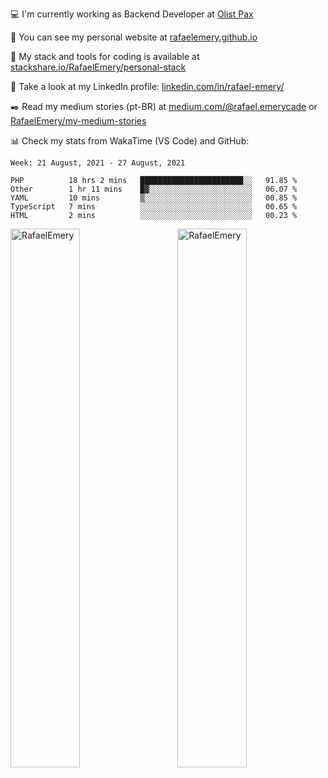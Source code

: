<!--![Profile views](https://gpvc.arturio.dev/RafaelEmery)-->
  
 :computer: I'm currently working as Backend Developer at [Olist Pax](https://olistpax.com.br/)
 
 :rocket:  You can see my personal website at [rafaelemery.github.io](https://rafaelemery.github.io)
 
 :hammer: My stack and tools for coding is available at [stackshare.io/RafaelEmery/personal-stack](https://stackshare.io/RafaelEmery/personal-stack)
 
 :busts_in_silhouette:  Take a look at my LinkedIn profile: [linkedin.com/in/rafael-emery/](https://www.linkedin.com/in/rafael-emery/)
 
 :black_nib: Read my medium stories (pt-BR) at [medium.com/@rafael.emerycade](https://medium.com/@rafael.emerycade) or [RafaelEmery/my-medium-stories](https://github.com/RafaelEmery/my-medium-stories)
 
 :bar_chart: Check my stats from WakaTime (VS Code) and GitHub:

<!--START_SECTION:waka-->
```text
Week: 21 August, 2021 - 27 August, 2021

PHP          18 hrs 2 mins   ███████████████████████░░   91.85 % 
Other        1 hr 11 mins    █▓░░░░░░░░░░░░░░░░░░░░░░░   06.07 % 
YAML         10 mins         ▒░░░░░░░░░░░░░░░░░░░░░░░░   00.85 % 
TypeScript   7 mins          ░░░░░░░░░░░░░░░░░░░░░░░░░   00.65 % 
HTML         2 mins          ░░░░░░░░░░░░░░░░░░░░░░░░░   00.23 % 
```
<!--END_SECTION:waka-->

<!-- [![RafaelEmery's github stats](https://github-readme-stats.vercel.app/api?username=RafaelEmery&show_icons=true&count_private=true&hide=prs)](https://github.com/anuraghazra/github-readme-stats) -->

<p width="100%">
<img width="47%" align="left" src="https://github-readme-stats.vercel.app/api?username=RafaelEmery&show_icons=true&count_private=true&hide=prs" alt="RafaelEmery" />
<img width="47%" align="right" src="https://github-readme-stats.vercel.app/api/top-langs/?username=RafaelEmery&layout=compact&hide=html,jupyter%20notebook,css" alt="RafaelEmery" />
</p>
